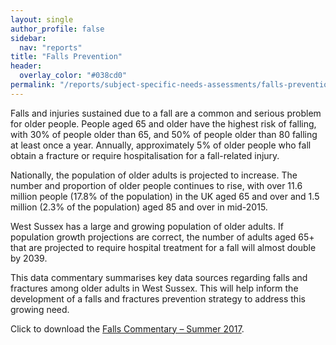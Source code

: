 ```yaml
---
layout: single
author_profile: false
sidebar:
  nav: "reports"
title: "Falls Prevention"
header:
  overlay_color: "#038cd0"
permalink: "/reports/subject-specific-needs-assessments/falls-prevention/"
---
```


Falls and injuries sustained due to a fall are a common and serious problem for older people. People aged 65 and older have the highest risk of falling, with 30% of people older than 65, and 50% of people older than 80 falling at least once a year. Annually, approximately 5% of older people who fall obtain a fracture or require hospitalisation for a fall-related injury.

Nationally, the population of older adults is projected to increase. The number and proportion of older people continues to rise, with over 11.6 million people (17.8% of the population) in the UK aged 65 and over and 1.5 million (2.3% of the population) aged 85 and over in mid-2015.

West Sussex has a large and growing population of older adults. If population growth projections are correct, the number of adults aged 65+ that are projected to require hospital treatment for a fall will almost double by 2039.

This data commentary summarises key data sources regarding falls and fractures among older adults in West Sussex. This will help inform the development of a falls and fractures prevention strategy to address this growing need.

Click to download the [Falls Commentary – Summer 2017](/assets/core/Falls-Summer-2017-v3.pdf).